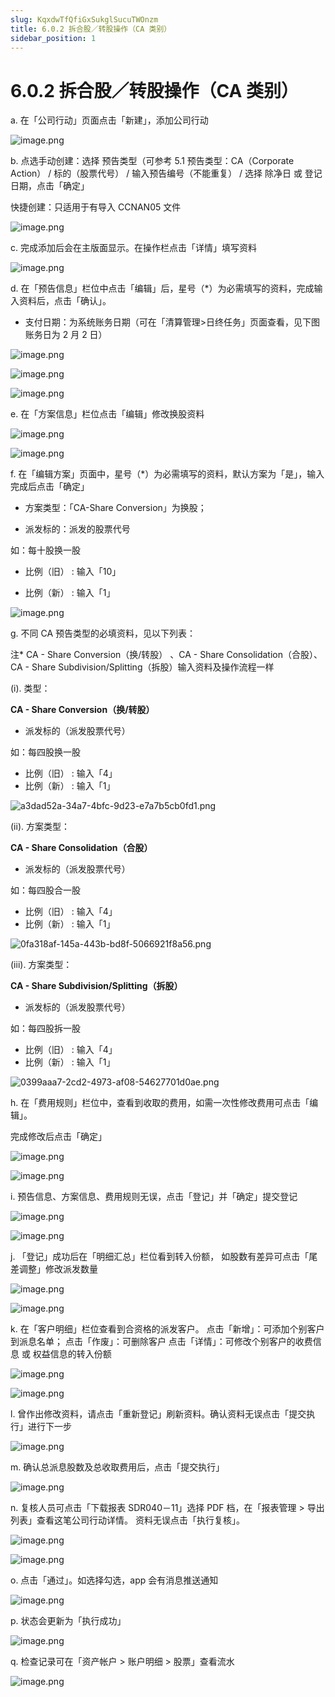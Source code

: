 ```yaml
---
slug: KqxdwTfQfiGxSukglSucuTWOnzm
title: 6.0.2 拆合股／转股操作（CA 类别）
sidebar_position: 1
---
```



# 6.0.2 拆合股／转股操作（CA 类别）


a. 在「公司行动」页面点击「新建」，添加公司行动


![image.png](/assets/a5f1b8126eeb289e162f073ce768751c.png)



b. 点选手动创建：选择 预告类型（可参考 5.1 预告类型：CA（Corporate Action） / 标的（股票代号） / 输入预告编号（不能重复） / 选择 除净日 或 登记日期，点击「确定」


快捷创建：只适用于有导入 CCNAN05 文件


![image.png](/assets/1d88f69834ee1fa2b51451f7db0ee390.png)


c. 完成添加后会在主版面显示。在操作栏点击「详情」填写资料


![image.png](/assets/ff19bb4ac69635654bbe4c8164d91d1f.png)


d. 在「预告信息」栏位中点击「编辑」后，星号（*）为必需填写的资料，完成输入资料后，点击「确认」。
- 支付日期：为系统账务日期（可在「清算管理>日终任务」页面查看，见下图账务日为 2 月 2 日）


![image.png](/assets/5c0dd7ab88e44e8cb48879e6bef7d1bd.png)


![image.png](/assets/e142f997fdefb9e163c0516a694548a0.png)


![image.png](/assets/1f88a5b09a8c0e49f3260779280cf898.png)


e.  在「方案信息」栏位点击「编辑」修改换股资料


![image.png](/assets/303d8bf82d97fe33393e79dd3b3bc357.png)


![image.png](/assets/38c44c2b8019ff46e3215ae66c197f98.png)


f. 在「编辑方案」页面中，星号（*）为必需填写的资料，默认方案为「是」，输入完成后点击「确定」


- 方案类型：「CA-Share Conversion」为换股；


- 派发标的：派发的股票代号



如：每十股换一股


- 比例（旧） : 输入「10」


- 比例（新） : 输入「1」


![image.png](/assets/9abc1f4829b0863cb4dc26b1af3ffd02.png)


g. 不同 CA 预告类型的必填资料，见以下列表：


注* CA - Share Conversion（换/转股） 、CA - Share Consolidation（合股）、CA - Share Subdivision/Splitting（拆股）输入资料及操作流程一样 


(i).  类型：


**CA - Share Conversion（换/转股）**

- 派发标的（派发股票代号）

如：每四股换一股

- 比例（旧） : 输入「4」
- 比例（新） : 输入「1」

![a3dad52a-34a7-4bfc-9d23-e7a7b5cb0fd1.png](/assets/34fd16a20cc7a1ab45875e1452678ac6.png)


(ii).  方案类型：


**CA - Share Consolidation（合股）**

- 派发标的（派发股票代号）

如：每四股合一股

- 比例（旧） : 输入「4」
- 比例（新） : 输入「1」

![0fa318af-145a-443b-bd8f-5066921f8a56.png](/assets/c0694b10405b21c6411c4216a9ae2bcd.png)


(iii).  方案类型：


**CA - Share Subdivision/Splitting（拆股）**

- 派发标的（派发股票代号）

如：每四股拆一股

- 比例（旧） : 输入「4」
- 比例（新） : 输入「1」

![0399aaa7-2cd2-4973-af08-54627701d0ae.png](/assets/f36a759ebc9a3f480475cc04c512e88f.png)


h.  在「费用规则」栏位中，查看到收取的费用，如需一次性修改费用可点击「编辑」。


完成修改后点击「确定」


![image.png](/assets/ec074d01e01e6be195335e81cda2a510.png)


![image.png](/assets/2eae738e68bbccf4deec4cadd64c7f29.png)


i. 预告信息、方案信息、费用规则无误，点击「登记」并「确定」提交登记


![image.png](/assets/91ff4ea7feae857dedf43d7da62d9bd0.png)


![image.png](/assets/6201f9b3a76e8c1d59242d1f58afb43e.png)


j. 「登记」成功后在「明细汇总」栏位看到转入份额，
如股数有差异可点击「尾差调整」修改派发数量


![image.png](/assets/ccb05afb8b905d2933d40c65f20c191d.png)


![image.png](/assets/cfccdd8e2cbc8c358b21bfda42a47442.png)


k. 在「客户明细」栏位查看到合资格的派发客户。
点击「新增」：可添加个别客户到派息名单；
点击「作废」：可删除客户
点击「详情」：可修改个别客户的收费信息 或 权益信息的转入份额


![image.png](/assets/5379de6543bb4ec0c7f3eb214f842104.png)


![image.png](/assets/e30ea0119937d25fe714c27c43bbae4a.png)


l. 曾作出修改资料，请点击「重新登记」刷新资料。确认资料无误点击「提交执行」进行下一步


![image.png](/assets/fb78a9dc1130b079b9b8350df5c8a27b.png)


m. 确认总派息股数及总收取费用后，点击「提交执行」


![image.png](/assets/58bb048e8e0aa52cf6e4289e651fb979.png)


n. 复核人员可点击「下载报表 SDR040－11」选择 PDF 档，在「报表管理 > 导出列表」查看这笔公司行动详情。
资料无误点击「执行复核」。


![image.png](/assets/1089a18571c25d9f50b5cf102f8f405b.png)


![image.png](/assets/f7cf16eb8a7a32d73a26804a1bf07a52.png)


o. 点击「通过」。如选择勾选，app 会有消息推送通知


![image.png](/assets/4f9d7cb07f71026da0420e2c8f54c92b.png)


p. 状态会更新为「执行成功」


![image.png](/assets/e38162f52164009561add7128bdf2d39.png)


q.  检查记录可在「资产帐户 > 账户明细 > 股票」查看流水


![image.png](/assets/ca8a0f5a2e30a6c3196a9853f80b88cc.png)


